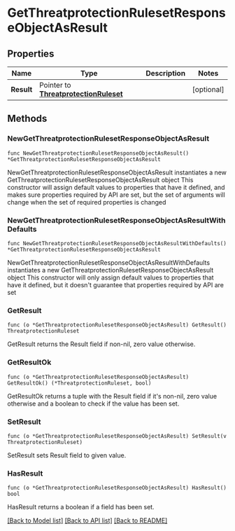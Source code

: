 # GetThreatprotectionRulesetResponseObjectAsResult

## Properties

Name | Type | Description | Notes
------------ | ------------- | ------------- | -------------
**Result** | Pointer to [**ThreatprotectionRuleset**](ThreatprotectionRuleset.md) |  | [optional] 

## Methods

### NewGetThreatprotectionRulesetResponseObjectAsResult

`func NewGetThreatprotectionRulesetResponseObjectAsResult() *GetThreatprotectionRulesetResponseObjectAsResult`

NewGetThreatprotectionRulesetResponseObjectAsResult instantiates a new GetThreatprotectionRulesetResponseObjectAsResult object
This constructor will assign default values to properties that have it defined,
and makes sure properties required by API are set, but the set of arguments
will change when the set of required properties is changed

### NewGetThreatprotectionRulesetResponseObjectAsResultWithDefaults

`func NewGetThreatprotectionRulesetResponseObjectAsResultWithDefaults() *GetThreatprotectionRulesetResponseObjectAsResult`

NewGetThreatprotectionRulesetResponseObjectAsResultWithDefaults instantiates a new GetThreatprotectionRulesetResponseObjectAsResult object
This constructor will only assign default values to properties that have it defined,
but it doesn't guarantee that properties required by API are set

### GetResult

`func (o *GetThreatprotectionRulesetResponseObjectAsResult) GetResult() ThreatprotectionRuleset`

GetResult returns the Result field if non-nil, zero value otherwise.

### GetResultOk

`func (o *GetThreatprotectionRulesetResponseObjectAsResult) GetResultOk() (*ThreatprotectionRuleset, bool)`

GetResultOk returns a tuple with the Result field if it's non-nil, zero value otherwise
and a boolean to check if the value has been set.

### SetResult

`func (o *GetThreatprotectionRulesetResponseObjectAsResult) SetResult(v ThreatprotectionRuleset)`

SetResult sets Result field to given value.

### HasResult

`func (o *GetThreatprotectionRulesetResponseObjectAsResult) HasResult() bool`

HasResult returns a boolean if a field has been set.


[[Back to Model list]](../README.md#documentation-for-models) [[Back to API list]](../README.md#documentation-for-api-endpoints) [[Back to README]](../README.md)


